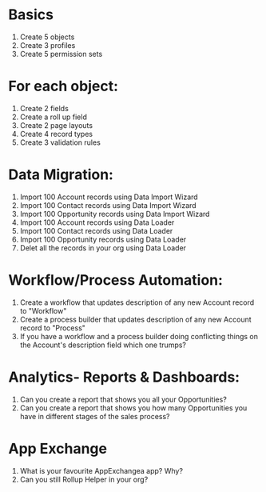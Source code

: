 # Basics
1. Create 5 objects
1. Create 3 profiles
1. Create 5 permission sets

# For each object:
1. Create 2 fields
1. Create a roll up field
1. Create 2 page layouts
1. Create 4 record types
1. Create 3 validation rules

# Data Migration:
1. Import 100 Account records using Data Import Wizard
1. Import 100 Contact records using Data Import Wizard
1. Import 100 Opportunity records using Data Import Wizard
1. Import 100 Account records using Data Loader
1. Import 100 Contact records using Data Loader
1. Import 100 Opportunity records using Data Loader
1. Delet all the records in your org using Data Loader

# Workflow/Process Automation:
1. Create a workflow that updates description of any new Account record to "Workflow"
1. Create a process builder that updates description of any new Account record to "Process"
1. If you have a workflow and a process builder doing conflicting things on the Account's description field which one trumps?

# Analytics- Reports & Dashboards:
1. Can you create a report that shows you all your Opportunities?
1. Can you create a report that shows you how many Opportunities you have in different stages of the sales process?

# App Exchange
1. What is your favourite AppExchangea app? Why?
1. Can you still Rollup Helper in your org?
